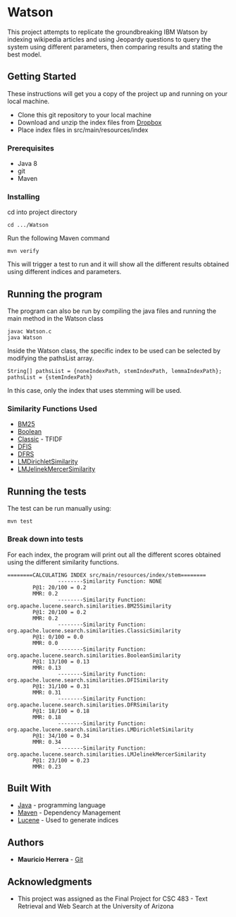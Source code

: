 # Watson

This project attempts to replicate the groundbreaking IBM Watson by indexing wikipedia articles and using Jeopardy questions to query the system using different parameters, then comparing results and stating the best model.

## Getting Started

These instructions will get you a copy of the project up and running on your local machine.
* Clone this git repository to your local machine
* Download and unzip the index files from [Dropbox](https://arizona.box.com/s/mqtkkho9myv5lbz40ei6mku3fiawrcmx)
* Place index files in src/main/resources/index

### Prerequisites

* Java 8
* git
* Maven


### Installing

cd into project directory
```
cd .../Watson
```

Run the following Maven command

```
mvn verify
```

This will trigger a test to run and it will show all the different results obtained using different indices and parameters.

## Running the program

The program can also be run by compiling the java files and running the main method in the Watson class

```
javac Watson.c
java Watson
```
Inside the Watson class, the specific index to be used can be selected by modifying the pathsList array.

```
String[] pathsList = {noneIndexPath, stemIndexPath, lemmaIndexPath};
pathsList = {stemIndexPath}
```
In this case, only the index that uses stemming will be used.

### Similarity Functions Used

* [BM25](https://lucene.apache.org/core/7_0_1/core/org/apache/lucene/search/similarities/BM25Similarity.html)
* [Boolean](https://lucene.apache.org/core/7_0_1/core/org/apache/lucene/search/similarities/BooleanSimilarity.html)
* [Classic](https://lucene.apache.org/core/7_0_1/core/org/apache/lucene/search/similarities/ClassicSimilarity.html) - TFIDF
* [DFIS](https://lucene.apache.org/core/8_0_0/core/org/apache/lucene/search/similarities/DFISimilarity.html)
* [DFRS](https://lucene.apache.org/core/8_0_0/core/org/apache/lucene/search/similarities/DFRSimilarity.html)
* [LMDirichletSimilarity](https://lucene.apache.org/core/8_0_0/core/org/apache/lucene/search/similarities/LMDirichletSimilarity.html)
* [LMJelinekMercerSimilarity](https://lucene.apache.org/core/8_0_0/core/org/apache/lucene/search/similarities/LMJelinekMercerSimilarity.html)

## Running the tests

The test can be run manually using:
```
mvn test
```
### Break down into tests

For each index, the program will print out all the different scores obtained using the different similarity functions.
```
========CALCULATING INDEX src/main/resources/index/stem========
                --------Similarity Function: NONE
        P@1: 20/100 = 0.2
        MMR: 0.2
                --------Similarity Function: org.apache.lucene.search.similarities.BM25Similarity
        P@1: 20/100 = 0.2
        MMR: 0.2
                --------Similarity Function: org.apache.lucene.search.similarities.ClassicSimilarity
        P@1: 0/100 = 0.0
        MMR: 0.0
                --------Similarity Function: org.apache.lucene.search.similarities.BooleanSimilarity
        P@1: 13/100 = 0.13
        MMR: 0.13
                --------Similarity Function: org.apache.lucene.search.similarities.DFISimilarity
        P@1: 31/100 = 0.31
        MMR: 0.31
                --------Similarity Function: org.apache.lucene.search.similarities.DFRSimilarity
        P@1: 18/100 = 0.18
        MMR: 0.18
                --------Similarity Function: org.apache.lucene.search.similarities.LMDirichletSimilarity
        P@1: 34/100 = 0.34
        MMR: 0.34
                --------Similarity Function: org.apache.lucene.search.similarities.LMJelinekMercerSimilarity
        P@1: 23/100 = 0.23
        MMR: 0.23

```


## Built With

* [Java](https://docs.oracle.com/javase/8/docs/api/) - programming language
* [Maven](https://maven.apache.org/) - Dependency Management
* [Lucene](https://lucene.apache.org/) - Used to generate indices

## Authors

* **Mauricio Herrera** - [Git](https://github.com/mauherrerag)

## Acknowledgments

* This project was assigned as the Final Project for CSC 483 - Text Retrieval and Web Search at the University of Arizona
